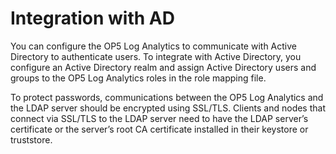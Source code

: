 Integration with AD
===================

You can configure the OP5 Log Analytics to communicate with Active Directory to authenticate users. 
To integrate with Active Directory, you configure an Active Directory realm and assign Active Directory 
users and groups to the OP5 Log Analytics roles in the role mapping file.

To protect passwords, communications between the OP5 Log Analytics and the LDAP server should be encrypted 
using SSL/TLS. Clients and nodes that connect via SSL/TLS to the LDAP server need to have the LDAP 
server’s certificate or the server’s root CA certificate installed in their keystore or truststore.
